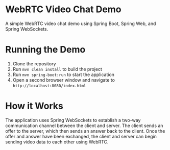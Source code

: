 # WebRTC Video Chat Demo
A simple WebRTC video chat demo using Spring Boot, Spring Web, and Spring WebSockets.

# Running the Demo
1. Clone the repository
2. Run `mvn clean install` to build the project
3. Run `mvn spring-boot:run` to start the application
4. Open a second browser window and navigate to `http://localhost:8080/index.html`

# How it Works
The application uses Spring WebSockets to establish a two-way communication channel between the client and server. The client sends an offer to the server, which then sends an answer back to the client. Once the offer and answer have been exchanged, the client and server can begin sending video data to each other using WebRTC.

